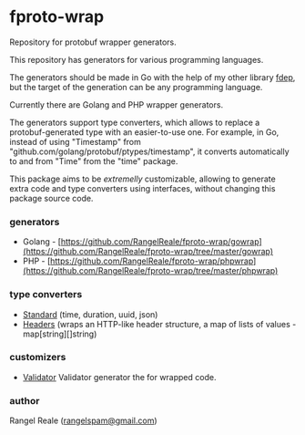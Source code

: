 # fproto-wrap

Repository for protobuf wrapper generators.

This repository has generators for various programming languages.

The generators should be made in Go with the help of my other library [fdep](https://github.com/RangelReale/fdep), but the
target of the generation can be any programming language.

Currently there are Golang and PHP wrapper generators.

The generators support type converters, which allows to replace a protobuf-generated type with an easier-to-use one.
For example, in Go, instead of using "Timestamp" from "github.com/golang/protobuf/ptypes/timestamp", it converts
automatically to and from "Time" from the "time" package.

This package aims to be *extremelly* customizable, allowing to generate extra code and type converters using interfaces,
without changing this package source code.

### generators

* Golang - [https://github.com/RangelReale/fproto-wrap/gowrap](https://github.com/RangelReale/fproto-wrap/tree/master/gowrap)
* PHP - [https://github.com/RangelReale/fproto-wrap/phpwrap](https://github.com/RangelReale/fproto-wrap/tree/master/phpwrap)

### type converters

* [Standard](https://github.com/RangelReale/fproto-wrap-std) (time, duration, uuid, json)
* [Headers](https://github.com/RangelReale/fproto-wrap-headers) (wraps an HTTP-like header structure, a map of lists of values - map[string][]string)

### customizers

* [Validator](https://github.com/RangelReale/fproto-wrap-validator) Validator generator the for wrapped code.

### author

Rangel Reale (rangelspam@gmail.com)
